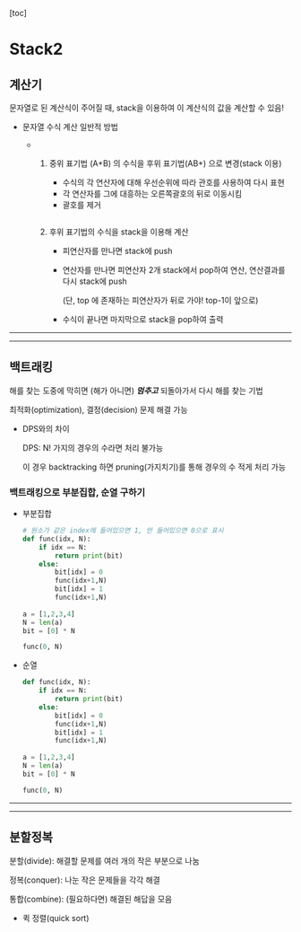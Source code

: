 [toc]

# Stack2

## 계산기

문자열로 된 계산식이 주어질 때, stack을 이용하여 이 계산식의 값을 계산할 수 있음!

- 문자열 수식 계산 일반적 방법

  - 1. 중위 표기법 (A+B) 의 수식을 후위 표기법(AB+) 으로 변경(stack 이용)

       - 수식의 각 연산자에 대해 우선순위에 따라 관호를 사용하여 다시 표현
       - 각 연산자를 그에 대흥하는 오른쪽괄호의 뒤로 이동시킴
       - 괄호를 제거

       ```python
       
       ```

    2. 후위 표기법의 수식을 stack을 이용해 계산

       - 피연산자를 만나면 stack에 push

       - 연산자를 만나면 피연산자 2개 stack에서 pop하여 연산, 연산결과를 다시 stack에 push

         (단, top 에 존재하는 피연산자가 뒤로 가야! top-1이 앞으로)

       - 수식이 끝나면 마지막으로 stack을 pop하여 출력

---

----

## 백트래킹

해를 찾는 도중에 막히면 (해가 아니면) ***멈추고*** 되돌아가서 다시 해를 찾는 기법

최적화(optimization), 결정(decision) 문제 해결 가능

- DPS와의 차이

  DPS: N! 가지의 경우의 수라면 처리 불가능

  이 경우 backtracking 하면 pruning(가지치기)를 통해 경우의 수 적게 처리 가능

### 백트래킹으로 부분집합, 순열 구하기

- 부분집합

  ```python
  # 원소가 같은 index에 들어있으면 1, 안 들어있으면 0으로 표시
  def func(idx, N):
      if idx == N:
          return print(bit)
      else:
          bit[idx] = 0
          func(idx+1,N)
          bit[idx] = 1
          func(idx+1,N)
          
  a = [1,2,3,4]
  N = len(a)
  bit = [0] * N
  
  func(0, N)
  ```

  

- 순열

  ```python
  def func(idx, N):
      if idx == N:
          return print(bit)
      else:
          bit[idx] = 0
          func(idx+1,N)
          bit[idx] = 1
          func(idx+1,N)
          
  a = [1,2,3,4]
  N = len(a)
  bit = [0] * N
  
  func(0, N)
  ```

  

----

----

## 분할정복

분할(divide): 해결할 문제를 여러 개의 작은 부분으로 나눔

정복(conquer): 나눈 작은 문제들을 각각 해결

통합(combine): (필요하다면) 해결된 해답을 모음

- 퀵 정렬(quick sort)

  

